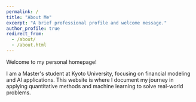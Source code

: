 ```yaml
---
permalink: /
title: "About Me"
excerpt: "A brief professional profile and welcome message."
author_profile: true
redirect_from: 
  - /about/
  - /about.html
---
```


Welcome to my personal homepage!

I am a Master's student at Kyoto University, focusing on financial modeling and AI applications.
This website is where I document my journey in applying quantitative methods and machine learning to solve real-world problems.
